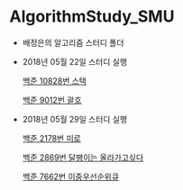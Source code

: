 # **AlgorithmStudy_SMU**

* 배정은의 알고리즘 스터디 폴더

* 2018년 05월 22일 스터디 실행

  [백준 10828번 스택](https://www.acmicpc.net/problem/10828)

  [백준 9012번 괄호](https://www.acmicpc.net/problem/9012)

* 2018년 05월 29일 스터디 실행

  [백준 2178번 미로](https://www.acmicpc.net/problem/2178)

  [백준 2869번 달팽이는 올라가고싶다](https://www.acmicpc.net/problem/2869)

  [백준 7662번 이중우선순위큐](https://www.acmicpc.net/problem/7662)

